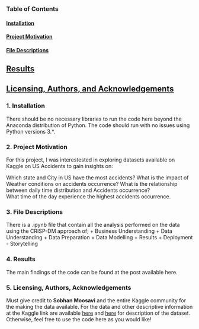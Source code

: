 ### Table of Contents
<a href='#Installations'><h4>Installation</h4></a>
<a href='#Project Motivation'><h4>Project Motivation</h4></a>
<a href='#File Descriptions'><h4>File Descriptions</h4></a>
<a href='#Results'><h2>Results</h4></a>
<a href='#Licensing, Authors, and Acknowledgements'><h2>Licensing, Authors, and Acknowledgements</h2></a>

<h3> 1. Installation</h3>
<a id='#Installations'></a>
There should be no necessary libraries to run the code here beyond the Anaconda distribution of Python. The code should run with no issues using Python versions 3.*.

<h3> 2. Project Motivation</h3>
<a id='#Project Motivation'></a>
For this project, I was interestested in exploring datasets available on Kaggle on US Accidents to gain insights on:

Which state and City in US have the most accidents?
What is the impact of Weather conditions on accidents occurrence?
What is the relationship between daily time distribution and Accidents occurrence?  
What time of the day experience the highest accidents occurrence.

<h3> 3. File Descriptions</h3>
<a id='#File Descriptions'></a>
There is a .ipynb file that contain all the analysis performed on the data using the CRISP-DM approach of; 
+ Business Understanding
+ Data Understanding
+ Data Preparation
+ Data Modelling
+ Results
+ Deployment - Storytelling

<h3>4. Results</h3>
<a id='#Results'></a>
The main findings of the code can be found at the post available here.

<h3>5. Licensing, Authors, Acknowledgements</h3>
<a id='#Licensing, Authors, Acknowledgements'</a>
Must give credit to <b>Sobhan Moosavi</b> and the entire Kaggle community for the  making the data available.
For the data and other descriptive information at the Kaggle link are available <a href=https://www.kaggle.com/sobhanmoosavi/us-accidents>here</a> and <a href='https://smoosavi.org/datasets/us_accidents'>here</a> for description of the dataset. Otherwise, feel free to use the code here as you would like!

